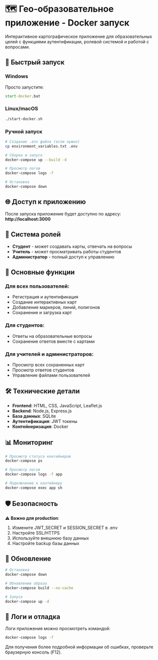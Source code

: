 # 🗺️ Гео-образовательное приложение - Docker запуск

Интерактивное картографическое приложение для образовательных целей с функциями аутентификации, ролевой системой и работой с вопросами.

## 🚀 Быстрый запуск

### Windows
Просто запустите:
```cmd
start-docker.bat
```

### Linux/macOS
```bash
./start-docker.sh
```

### Ручной запуск
```bash
# Создание .env файла (если нужно)
cp environment_variables.txt .env

# Сборка и запуск
docker-compose up --build -d

# Просмотр логов
docker-compose logs -f

# Остановка
docker-compose down
```

## 🌐 Доступ к приложению

После запуска приложение будет доступно по адресу:
**http://localhost:3000**

## 👥 Система ролей

- **Студент** - может создавать карты, отвечать на вопросы
- **Учитель** - может просматривать работы студентов
- **Администратор** - полный доступ к управлению

## 🔧 Основные функции

### Для всех пользователей:
- Регистрация и аутентификация
- Создание интерактивных карт
- Добавление маркеров, линий, полигонов
- Сохранение и загрузка карт

### Для студентов:
- Ответы на образовательные вопросы
- Сохранение ответов вместе с картами

### Для учителей и администраторов:
- Просмотр всех сохраненных карт
- Просмотр ответов студентов
- Управление файлами пользователей

## 🛠️ Технические детали

- **Frontend**: HTML, CSS, JavaScript, Leaflet.js
- **Backend**: Node.js, Express.js
- **База данных**: SQLite
- **Аутентификация**: JWT токены
- **Контейнеризация**: Docker

## 📊 Мониторинг

```bash
# Просмотр статуса контейнеров
docker-compose ps

# Просмотр логов
docker-compose logs -f app

# Подключение к контейнеру
docker-compose exec app sh
```

## 🛡️ Безопасность

⚠️ **Важно для production**:
1. Измените JWT_SECRET и SESSION_SECRET в .env
2. Настройте SSL/HTTPS
3. Используйте внешнюю базу данных
4. Настройте backup базы данных

## 🔄 Обновление

```bash
# Остановка
docker-compose down

# Обновление образа
docker-compose build --no-cache

# Запуск
docker-compose up -d
```

## 📝 Логи и отладка

Логи приложения можно просмотреть командой:
```bash
docker-compose logs -f
```

Для получения более подробной информации об ошибках, проверьте браузерную консоль (F12). 